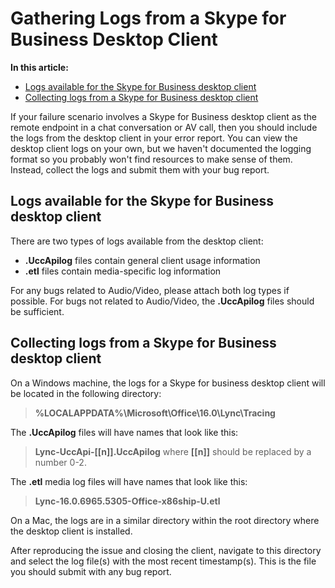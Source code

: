 # Gathering Logs from a Skype for Business Desktop Client

**In this article:**
- [Logs available for the Skype for Business desktop client](#log-types)
- [Collecting logs from a Skype for Business desktop client](#collecting-logs)

If your failure scenario involves a Skype for Business desktop client as the remote endpoint in a chat conversation or AV call, then you should include the logs from the desktop client in your error report.
You can view the desktop client logs on your own, but we haven't documented the logging format so you probably won't find resources to make sense of them. Instead, collect the logs and submit them with your bug report. 

<a name="log-types"></a>
## Logs available for the Skype for Business desktop client

There are two types of logs available from the desktop client:

- **.UccApilog** files contain general client usage information
- **.etl** files contain media-specific log information

For any bugs related to Audio/Video, please attach both log types if possible. For bugs not related to Audio/Video, the **.UccApilog** files should be sufficient.

<a name="collecting-logs"></a>
## Collecting logs from a Skype for Business desktop client

On a Windows machine, the logs for a Skype for business desktop client will be located in the following directory:

>**%LOCALAPPDATA%\Microsoft\Office\16.0\Lync\Tracing** 

The **.UccApilog** files will have names that look like this:
>**Lync-UccApi-[[n]].UccApilog** where **[[n]]**
should be replaced by a number 0-2.

The **.etl** media log files will have names that look like this:
>**Lync-16.0.6965.5305-Office-x86ship-U.etl**

On a Mac, the logs are in a similar directory within the root directory where the desktop client is installed.

After reproducing the issue and closing the client, navigate to this directory and select the log file(s) with the most recent timestamp(s). This is the file you should submit with any bug report.
